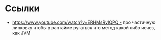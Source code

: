 
# Ссылки

- https://www.youtube.com/watch?v=ERHMsRvIQPQ - про частичную линковку чтобы в рантайме ругаться что метод какой либо исчез, как JVM
